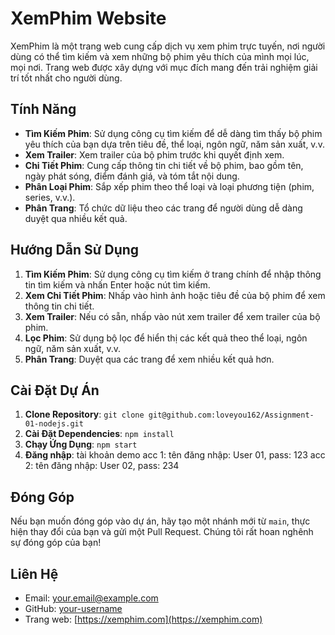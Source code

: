 # XemPhim Website

XemPhim là một trang web cung cấp dịch vụ xem phim trực tuyến, nơi người dùng có thể tìm kiếm và xem những bộ phim yêu thích của mình mọi lúc, mọi nơi. Trang web được xây dựng với mục đích mang đến trải nghiệm giải trí tốt nhất cho người dùng.

## Tính Năng

- **Tìm Kiếm Phim**: Sử dụng công cụ tìm kiếm để dễ dàng tìm thấy bộ phim yêu thích của bạn dựa trên tiêu đề, thể loại, ngôn ngữ, năm sản xuất, v.v.
- **Xem Trailer**: Xem trailer của bộ phim trước khi quyết định xem.
- **Chi Tiết Phim**: Cung cấp thông tin chi tiết về bộ phim, bao gồm tên, ngày phát sóng, điểm đánh giá, và tóm tắt nội dung.
- **Phân Loại Phim**: Sắp xếp phim theo thể loại và loại phương tiện (phim, series, v.v.).
- **Phân Trang**: Tổ chức dữ liệu theo các trang để người dùng dễ dàng duyệt qua nhiều kết quả.

## Hướng Dẫn Sử Dụng

1. **Tìm Kiếm Phim**: Sử dụng công cụ tìm kiếm ở trang chính để nhập thông tin tìm kiếm và nhấn Enter hoặc nút tìm kiếm.
2. **Xem Chi Tiết Phim**: Nhấp vào hình ảnh hoặc tiêu đề của bộ phim để xem thông tin chi tiết.
3. **Xem Trailer**: Nếu có sẵn, nhấp vào nút xem trailer để xem trailer của bộ phim.
4. **Lọc Phim**: Sử dụng bộ lọc để hiển thị các kết quả theo thể loại, ngôn ngữ, năm sản xuất, v.v.
5. **Phân Trang**: Duyệt qua các trang để xem nhiều kết quả hơn.

## Cài Đặt Dự Án

1. **Clone Repository**: `git clone git@github.com:loveyou162/Assignment-01-nodejs.git`
2. **Cài Đặt Dependencies**: `npm install`
3. **Chạy Ứng Dụng**: `npm start`
4. **Đăng nhập**: tài khoản demo
   acc 1: tên đăng nhập: User 01, pass: 123
   acc 2: tên đăng nhập: User 02, pass: 234

## Đóng Góp

Nếu bạn muốn đóng góp vào dự án, hãy tạo một nhánh mới từ `main`, thực hiện thay đổi của bạn và gửi một Pull Request. Chúng tôi rất hoan nghênh sự đóng góp của bạn!

## Liên Hệ

- Email: your.email@example.com
- GitHub: [your-username](https://github.com/your-username)
- Trang web: [https://xemphim.com](https://xemphim.com)
